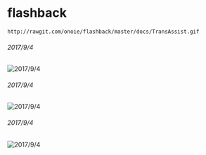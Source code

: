 # flashback
`http://rawgit.com/onoie/flashback/master/docs/TransAssist.gif`
###### 2017/9/4
![2017/9/4](http://rawgit.com/onoie/flashback/master/docs/miyamori.jpg)
###### 2017/9/4
![2017/9/4](http://rawgit.com/onoie/flashback/master/docs/risky.jpg)
###### 2017/9/4
![2017/9/4](http://rawgit.com/onoie/flashback/master/docs/TransAssist.gif)

